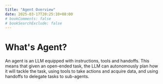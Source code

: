 ```yaml
---
title: "Agent Overview"
date: 2025-03-17T20:25:10+08:00
# bookComments: false
# bookSearchExclude: false
---
```


# What's Agent?

An agent is an LLM equipped with instructions, tools and handoffs. This means that given an open-ended task, the LLM can autonomously plan how it will tackle the task, using tools to take actions and acquire data, and using handoffs to delegate tasks to sub-agents. 
